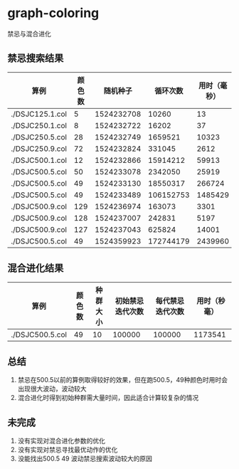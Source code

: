 # graph-coloring
禁忌与混合进化

## 禁忌搜索结果

| 算例 | 颜色数 |  随机种子 | 循环次数 | 用时（毫秒）| 每毫秒迭代次数 |
-|-|-|-|-|-
./DSJC125.1.col|5|1524232708|10260|13|789.231|  
./DSJC250.1.col|8|1524232722|16202|37|437.892| 
./DSJC250.5.col|28|1524232749|1659521|10323|160.76| 
./DSJC250.9.col|72|1524232824|331045|2612|126.74|
./DSJC500.1.col|12|1524232866|15914212|59913|265.622|
./DSJC500.5.col|50|1524233078|2342050|25919|90.3604|  
./DSJC500.5.col|49|1524233130|18550317|266724|69.5487|
./DSJC500.5.col|49|1524233489|106152753|1485429|71.4627|
./DSJC500.9.col|129|1524236974|163073|3301|49.4011| 
./DSJC500.9.col|128|1524237007|242831|5197|46.7252|  
./DSJC500.9.col|127|1524237043|625824|14001|44.6985|
./DSJC500.5.col|49|1524359923|172744179|2439960|70.798


## 混合进化结果
| 算例 | 颜色数 |  种群大小 | 初始禁忌迭代次数 | 每代禁忌迭代次数 | 用时（秒毫）|
-|-|-|-|-|-
./DSJC500.5.col|49|10|100000|100000|1173541|



## 总结
1. 禁忌在500.5以前的算例取得较好的效果，但在跑500.5，49种颜色时用时会出现很大波动，波动较大
2. 混合进化时得到初始种群需大量时间，因此适合计算较复杂的情况

## 未完成
1. 没有实现对混合进化参数的优化
2. 没有实现对禁忌寻找最优动作的优化
3. 没能找出500.5 49 波动禁忌搜索波动较大的原因